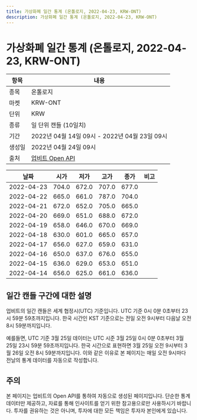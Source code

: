```yaml
---
title: 가상화폐 일간 통계 (온톨로지, 2022-04-23, KRW-ONT)
description: 가상화폐 일간 통계 (온톨로지, 2022-04-23, KRW-ONT)
---
```



가상화폐 일간 통계 (온톨로지, 2022-04-23, KRW-ONT)
===

|항목|내용|
|--|--|
|종목|온톨로지|
|마켓|KRW-ONT|
|단위|KRW|
|종류|일 단위 캔들 (10일치)|
|기간|2022년 04월 14일 09시 - 2022년 04월 23일 09시|
|생성일|2022년 04월 24일 09시|
|출처|[업비트 Open API](https://docs.upbit.com)|


|날짜|시가|저가|고가|종가|비고|
|--|--|--|--|--|--|
|2022-04-23|704.0|672.0|707.0|677.0|    |
|2022-04-22|665.0|661.0|787.0|704.0|    |
|2022-04-21|672.0|652.0|705.0|665.0|    |
|2022-04-20|669.0|651.0|688.0|672.0|    |
|2022-04-19|658.0|646.0|670.0|669.0|    |
|2022-04-18|630.0|601.0|665.0|657.0|    |
|2022-04-17|656.0|627.0|659.0|631.0|    |
|2022-04-16|650.0|637.0|676.0|655.0|    |
|2022-04-15|636.0|629.0|653.0|651.0|    |
|2022-04-14|656.0|625.0|661.0|636.0|    |


일간 캔들 구간에 대한 설명
---


업비트의 일간 캔들은 세계 협정시(UTC) 기준입니다. 
UTC 기준 0시 0분 0초부터 23시 59분 59초까지입니다. 
한국 시간인 KST 기준으로는 전일 오전 9시부터 다음날 오전 8시 59분까지입니다. 


예를들면, UTC 기준 3월 25일 데이터는 UTC 시준 3월 25일 0시 0분 0초부터 3월 25일 23시 59분 59초까지입니다. 
한국 시간으로 표현하면 3월 25일 오전 9시부터 3월 26일 오전 8시 59분까지입니다. 
이와 같은 이유로 본 페이지는 매일 오전 9시마다 전날의 통계 데이터를 자동으로 작성합니다. 


주의
---


본 페이지는 업비트의 Open API를 통하여 자동으로 생성된 페이지입니다. 
단순한 통계 데이터만 제공하고, 자료를 통해 인사이트를 얻기 위한 참고용으로만 사용하시기 바랍니다. 
투자를 권유하는 것은 아니며, 투자에 대한 모든 책임은 투자자 본인에게 있습니다. 
